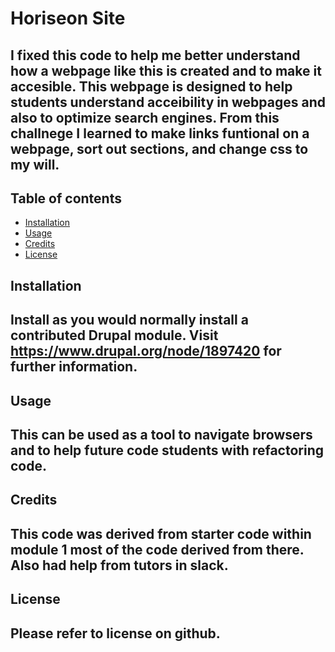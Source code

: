 # <Challenge-1-Alexius>
# Horiseon Site
## I fixed this code to help me better understand how a webpage like this is created and to make it accesible. This webpage is designed to help students understand acceibility in webpages and also to optimize search engines. From this challnege I learned to make links funtional on a webpage, sort out sections, and change css to my will.
## Table of contents
- [Installation](#installation)
- [Usage](#usage)
- [Credits](#credits)
- [License](#license)
## Installation
## Install as you would normally install a contributed Drupal module.  Visit https://www.drupal.org/node/1897420 for further information.
## Usage
## This can be used as a tool to navigate browsers and to help future code students with refactoring code.
## Credits
## This code was derived from starter code within module 1 most of the code derived from there. Also had help from tutors in slack.
## License
## Please refer to license on github.

